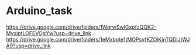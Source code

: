# Arduino_task
https://drive.google.com/drive/folders/1WqrwSwIGxpfzQQK2-MvxiptLOFEVOgYw?usp=drive_link
https://drive.google.com/drive/folders/1eMxbpte1tMOPsvfKZOlKjnTQDlJtWJA9?usp=drive_link
